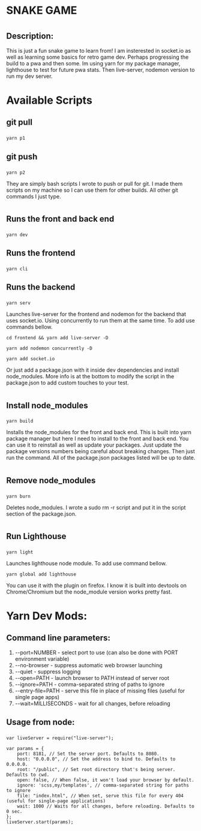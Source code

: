 #
#
# SNAKE GAME
#
## Description:
This is just a fun snake game to learn from! I am insterested in socket.io as well as learning some basics for retro game dev. Perhaps progressing the build to a pwa and then some. Im using yarn for my package manager, lighthouse to test for future pwa stats. Then live-server, nodemon version to run my dev server. 
#
# Available Scripts
## git pull 
### 
```
yarn p1
```
## git push
### 
```
yarn p2
```
They are simply bash scripts I wrote to push or pull for git. I made them scripts on my machine so I can use them for other builds. All other git commands I just type.
#
## Runs the front and back end
### 
```
yarn dev
```
## Runs the frontend
### 
```
yarn cli
```
## Runs the backend
### 
```
yarn serv
```
Launches live-server for the frontend and nodemon for the backend that uses socket.io. Using concurrently to run them at the same time. To add use commands bellow.
```
cd frontend && yarn add live-server -D
```
```
yarn add nodemon concurrently -D
```
```
yarn add socket.io
```
Or just add a package.json with it inside dev dependencies and install node_modules. More info is at the bottom to modify the script in the package.json to add custom touches to your test.
#
## Install node_modules
###
```
yarn build
```
Installs the node_modules for the front and back end. This is built into yarn package manager but here I need to install to the front and back end. You can use it to reinstall as well as update your packages. Just update the package versions numbers being careful about breaking changes. Then just run the command. All of the package.json packages listed will be up to date.
#
## Remove node_modules
### 
```
yarn burn
```
Deletes node_modules. I wrote a sudo rm -r script and put it in the script section of the package.json.
#
## Run Lighthouse
### 
```
yarn light
```
Launches lighthouse node module. To add use command bellow.
```
yarn global add lighthouse
```
You can use it with the plugin on firefox. I know it is built into devtools on Chrome/Chromium but the node_module version works pretty fast.
#
#
# Yarn Dev Mods:
## Command line parameters:

   1. --port=NUMBER - select port to use (can also be done with PORT environment variable)
   2. --no-browser - suppress automatic web browser launching
   3. --quiet - suppress logging
   4. --open=PATH - launch browser to PATH instead of server root
   5. --ignore=PATH - comma-separated string of paths to ignore
   6. --entry-file=PATH - serve this file in place of missing files (useful for single page apps)
   7. --wait=MILLISECONDS - wait for all changes, before reloading

## Usage from node:
###
```
var liveServer = require("live-server");
 
var params = {
    port: 8181, // Set the server port. Defaults to 8080.
    host: "0.0.0.0", // Set the address to bind to. Defaults to 0.0.0.0.
    root: "/public", // Set root directory that's being server. Defaults to cwd.
    open: false, // When false, it won't load your browser by default.
    ignore: 'scss,my/templates', // comma-separated string for paths to ignore
    file: "index.html", // When set, serve this file for every 404 (useful for single-page applications)
    wait: 1000 // Waits for all changes, before reloading. Defaults to 0 sec.
};
liveServer.start(params);
```